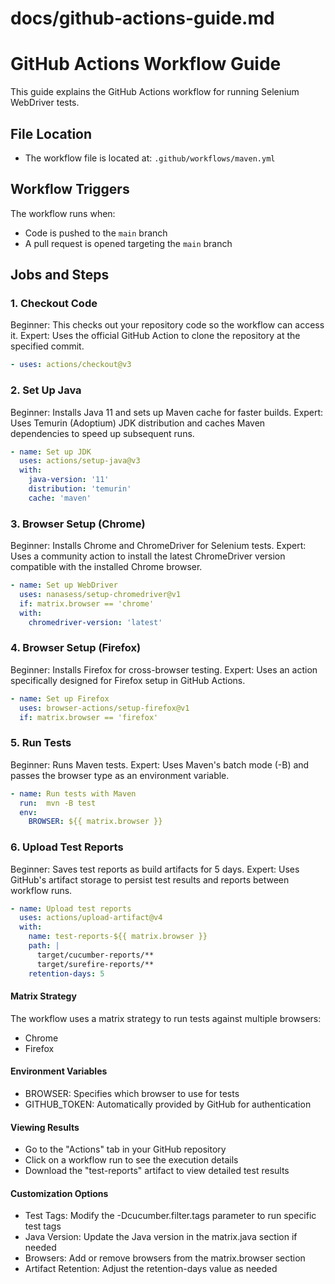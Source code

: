 # docs/github-actions-guide.md

# GitHub Actions Workflow Guide

This guide explains the GitHub Actions workflow for running Selenium WebDriver tests.

## File Location

- The workflow file is located at: `.github/workflows/maven.yml`

## Workflow Triggers

The workflow runs when:

- Code is pushed to the `main` branch
- A pull request is opened targeting the `main` branch

## Jobs and Steps

### 1. Checkout Code

Beginner: This checks out your repository code so the workflow can access it.
Expert: Uses the official GitHub Action to clone the repository at the specified commit.

```yaml
- uses: actions/checkout@v3
```

### 2. Set Up Java

Beginner: Installs Java 11 and sets up Maven cache for faster builds.
Expert: Uses Temurin (Adoptium) JDK distribution and caches Maven dependencies to speed up subsequent runs.

```yaml
- name: Set up JDK
  uses: actions/setup-java@v3
  with:
    java-version: '11'
    distribution: 'temurin'
    cache: 'maven'
```

### 3. Browser Setup (Chrome)

Beginner: Installs Chrome and ChromeDriver for Selenium tests.
Expert: Uses a community action to install the latest ChromeDriver version compatible with the installed Chrome browser.

```yaml
- name: Set up WebDriver
  uses: nanasess/setup-chromedriver@v1
  if: matrix.browser == 'chrome'
  with:
    chromedriver-version: 'latest'
```

### 4. Browser Setup (Firefox)

Beginner: Installs Firefox for cross-browser testing.
Expert: Uses an action specifically designed for Firefox setup in GitHub Actions.

```yaml
- name: Set up Firefox
  uses: browser-actions/setup-firefox@v1
  if: matrix.browser == 'firefox'
```

### 5. Run Tests

Beginner: Runs Maven tests.
Expert: Uses Maven's batch mode (-B) and passes the browser type as an environment variable.

```yaml
- name: Run tests with Maven
  run:  mvn -B test
  env:
    BROWSER: ${{ matrix.browser }}
```

### 6. Upload Test Reports

Beginner: Saves test reports as build artifacts for 5 days.
Expert: Uses GitHub's artifact storage to persist test results and reports between workflow runs.

```yaml
- name: Upload test reports
  uses: actions/upload-artifact@v4
  with:
    name: test-reports-${{ matrix.browser }}
    path: |
      target/cucumber-reports/**
      target/surefire-reports/**
    retention-days: 5
```

#### Matrix Strategy

The workflow uses a matrix strategy to run tests against multiple browsers:

* Chrome
* Firefox

#### Environment Variables

* BROWSER: Specifies which browser to use for tests
* GITHUB_TOKEN: Automatically provided by GitHub for authentication

#### Viewing Results

* Go to the "Actions" tab in your GitHub repository
* Click on a workflow run to see the execution details
* Download the "test-reports" artifact to view detailed test results

#### Customization Options

* Test Tags: Modify the -Dcucumber.filter.tags parameter to run specific test tags
* Java Version: Update the Java version in the matrix.java section if needed
* Browsers: Add or remove browsers from the matrix.browser section
* Artifact Retention: Adjust the retention-days value as needed